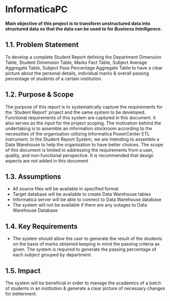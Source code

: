 # InformaticaPC

**Main objective of this project is to transform unstructured data into structured data so that the data can be used to for _Business Intelligence_.**

## 1.1. Problem Statement
To develop a complete Student Report defining the Department Dimension Table, Student Dimension Table, Marks Fact  Table, Subject Average Aggregate Table, Subject Pass Percentage Aggregate Table to have a clear picture about the personal details, individual marks & overall passing percentage of students of a certain institution.

## 1.2. Purpose & Scope
The purpose of this report is to systematically capture the requirements for the 'Student Report' project and the same system to be developed. Functional requirements of this system are captured in this document. It also serves as the input for the project scoping.
The motivation behind the undertaking is to assemble an information stockroom according to the necessities of the organisation utilizing Informatica PowerCenter ETL instrument. In the Student Report System, we are intending to assemble a Data Warehouse to help the organisation to have better choices.
The scope of this document is limited to addressing the requirements from a user, quality, and non-functional perspective. It is recommended that design aspects are not added in this document

## 1.3. Assumptions
-  All source files will be available in specified format
- Target database will be available to create Data Warehouse tables
- Informatica server will be able to connect to Data Warehouse database
- The system will not be available if there are any outages to Data     Warehouse Database

## 1.4. Key Requirements
- The system should allow the user to generate the result of the students on the basis of marks obtained keeping in mind the passing criteria as given.
 The system is required to generate the passing percentage of each subject grouped by department.

## 1.5. Impact
The system will be beneficial in order to manage the academics of a batch of students in an institution & generate a clear picture of necessary changes for betterment.

